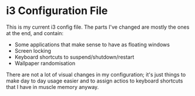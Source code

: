 # i3 Configuration File

This is my current i3 config file. The parts I've changed are mostly the ones at the end, and contain:

* Some applications that make sense to have as floating windows
* Screen locking
* Keyboard shortcuts to suspend/shutdown/restart
* Wallpaper randomisation

There are not a lot of visual changes in my configuration; it's just things to make day to day usage easier and to assign actios to keyboard shortcuts that I have in muscle memory anyway.
